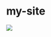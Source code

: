 # my-site

<a href="https://nodejs.org/)">
  <img src="![node](https://user-images.githubusercontent.com/91525166/202926813-73350f9b-9e80-4c4e-a7ee-ce9f09778d5a.png)
"/>
</a>